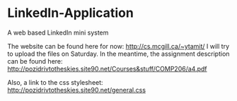 # LinkedIn-Application
A web based LinkedIn mini system

The website can be found here for now: http://cs.mcgill.ca/~ytamit/ 
I will try to upload the files on Saturday. In the meantime, the assignment description can be found here:
http://pozidrivtotheskies.site90.net/Courses&stuff/COMP206/a4.pdf

Also, a link to the css stylesheet: http://pozidrivtotheskies.site90.net/general.css
